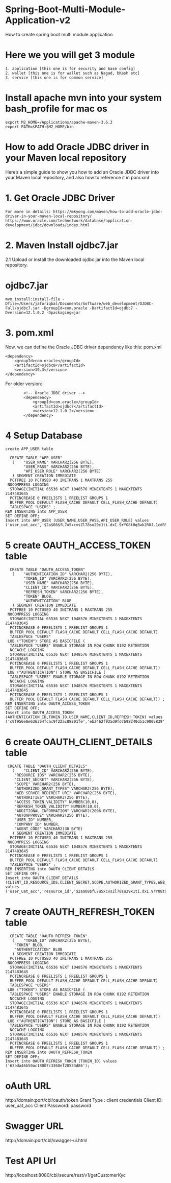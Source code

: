 # Spring-Boot-Multi-Module-Application-v2
How to create spring boot multi module application

# Here we you will get 3 module
```
1. application [this one is for security and base config]
2. wallet [this one is for wallet such as Nagad, bKash etc]
3. service [this one is for common service]
```
# Install apache mvn into your system bash_profile for mac os
```
export M2_HOME=/Applications/apache-maven-3.6.3
export PATH=$PATH:$M2_HOME/bin
```

# How to add Oracle JDBC driver in your Maven local repository
Here’s a simple guide to show you how to add an Oracle JDBC driver into your 
Maven local repository, and also how to reference it in pom.xml

# 1. Get Oracle JDBC Driver
```
For more in details: https://mkyong.com/maven/how-to-add-oracle-jdbc-driver-in-your-maven-local-repository/
https://www.oracle.com/technetwork/database/application-development/jdbc/downloads/index.html
```

# 2. Maven Install ojdbc7.jar
2.1 Upload or install the downloaded ojdbc.jar into the Maven local repository.
# ojdbc7.jar
```
mvn install:install-file -Dfile=/Users/jaforiqbal/Documents/Software/web_development/OJDBC-Full/ojdbc7.jar -DgroupId=com.oracle -DartifactId=ojdbc7 -Dversion=12.1.0.2 -Dpackaging=jar
```

# 3. pom.xml
Now, we can define the Oracle JDBC driver dependency like this: pom.xml
```
<dependency>
	<groupId>com.oracle</groupId>
	<artifactId>ojdbc8</artifactId>
	<version>19.3</version>
</dependency>
```
For older version:

```
        <!-- Oracle JDBC driver -->
        <dependency>
            <groupId>com.oracle</groupId>
            <artifactId>ojdbc7</artifactId>
            <version>12.1.0.2</version>
        </dependency>
```

# 4 Setup Database 
	create APP_USER table
```
  CREATE TABLE "APP_USER" 
   (	"USER_NAME" VARCHAR2(256 BYTE), 
		"USER_PASS" VARCHAR2(256 BYTE), 
		"API_USER_ROLE" VARCHAR2(256 BYTE)
   ) SEGMENT CREATION IMMEDIATE 
  PCTFREE 10 PCTUSED 40 INITRANS 1 MAXTRANS 255 
 NOCOMPRESS LOGGING
  STORAGE(INITIAL 65536 NEXT 1048576 MINEXTENTS 1 MAXEXTENTS 2147483645
  PCTINCREASE 0 FREELISTS 1 FREELIST GROUPS 1
  BUFFER_POOL DEFAULT FLASH_CACHE DEFAULT CELL_FLASH_CACHE DEFAULT)
  TABLESPACE "USERS" ;
REM INSERTING into APP_USER
SET DEFINE OFF;
Insert into APP_USER (USER_NAME,USER_PASS,API_USER_ROLE) values ('user_uat_acc','$2a$08$fL7u5xcvsZl78su29x1ti.dxI.9rYO8t0q5wk2ROJ.1cdR53bmaVG','ROLE_ADMIN');

```

# 5 create OAUTH_ACCESS_TOKEN table 
```
  CREATE TABLE "OAUTH_ACCESS_TOKEN" 
   (	"AUTHENTICATION_ID" VARCHAR2(256 BYTE), 
		"TOKEN_ID" VARCHAR2(256 BYTE), 
		"USER_NAME" VARCHAR2(256 BYTE), 
		"CLIENT_ID" VARCHAR2(256 BYTE), 
		"REFRESH_TOKEN" VARCHAR2(256 BYTE), 
		"TOKEN" BLOB, 
		"AUTHENTICATION" BLOB
   ) SEGMENT CREATION IMMEDIATE 
  PCTFREE 10 PCTUSED 40 INITRANS 1 MAXTRANS 255 
 NOCOMPRESS LOGGING
  STORAGE(INITIAL 65536 NEXT 1048576 MINEXTENTS 1 MAXEXTENTS 2147483645
  PCTINCREASE 0 FREELISTS 1 FREELIST GROUPS 1
  BUFFER_POOL DEFAULT FLASH_CACHE DEFAULT CELL_FLASH_CACHE DEFAULT)
  TABLESPACE "USERS" 
 LOB ("TOKEN") STORE AS BASICFILE (
  TABLESPACE "USERS" ENABLE STORAGE IN ROW CHUNK 8192 RETENTION 
  NOCACHE LOGGING 
  STORAGE(INITIAL 65536 NEXT 1048576 MINEXTENTS 1 MAXEXTENTS 2147483645
  PCTINCREASE 0 FREELISTS 1 FREELIST GROUPS 1
  BUFFER_POOL DEFAULT FLASH_CACHE DEFAULT CELL_FLASH_CACHE DEFAULT)) 
 LOB ("AUTHENTICATION") STORE AS BASICFILE (
  TABLESPACE "USERS" ENABLE STORAGE IN ROW CHUNK 8192 RETENTION 
  NOCACHE LOGGING 
  STORAGE(INITIAL 65536 NEXT 1048576 MINEXTENTS 1 MAXEXTENTS 2147483645
  PCTINCREASE 0 FREELISTS 1 FREELIST GROUPS 1
  BUFFER_POOL DEFAULT FLASH_CACHE DEFAULT CELL_FLASH_CACHE DEFAULT)) ;
REM INSERTING into OAUTH_ACCESS_TOKEN
SET DEFINE OFF;
Insert into OAUTH_ACCESS_TOKEN (AUTHENTICATION_ID,TOKEN_ID,USER_NAME,CLIENT_ID,REFRESH_TOKEN) values ('c9f956e8e636354fcac9f22ac88201fe','eb2462f925d9fd7b98240d51c9005839',null,'user_uat_acc','63bda46b50ac18007c3368ef20533d86');

```

# 6 create OAUTH_CLIENT_DETAILS table 
```
 CREATE TABLE "OAUTH_CLIENT_DETAILS" 
   (	"CLIENT_ID" VARCHAR2(256 BYTE), 
	"RESOURCE_IDS" VARCHAR2(256 BYTE), 
	"CLIENT_SECRET" VARCHAR2(256 BYTE), 
	"SCOPE" VARCHAR2(256 BYTE), 
	"AUTHORIZED_GRANT_TYPES" VARCHAR2(256 BYTE), 
	"WEB_SERVER_REDIRECT_URI" VARCHAR2(256 BYTE), 
	"AUTHORITIES" VARCHAR2(256 BYTE), 
	"ACCESS_TOKEN_VALIDITY" NUMBER(10,0), 
	"REFRESH_TOKEN_VALIDITY" NUMBER(10,0), 
	"ADDITIONAL_INFORMATION" VARCHAR2(2096 BYTE), 
	"AUTOAPPROVE" VARCHAR2(256 BYTE), 
	"USER_ID" NUMBER, 
	"COMPANY_ID" NUMBER, 
	"AGENT_CODE" VARCHAR2(30 BYTE)
   ) SEGMENT CREATION IMMEDIATE 
  PCTFREE 10 PCTUSED 40 INITRANS 1 MAXTRANS 255 
 NOCOMPRESS LOGGING
  STORAGE(INITIAL 65536 NEXT 1048576 MINEXTENTS 1 MAXEXTENTS 2147483645
  PCTINCREASE 0 FREELISTS 1 FREELIST GROUPS 1
  BUFFER_POOL DEFAULT FLASH_CACHE DEFAULT CELL_FLASH_CACHE DEFAULT)
  TABLESPACE "USERS" ;
REM INSERTING into OAUTH_CLIENT_DETAILS
SET DEFINE OFF;
Insert into OAUTH_CLIENT_DETAILS (CLIENT_ID,RESOURCE_IDS,CLIENT_SECRET,SCOPE,AUTHORIZED_GRANT_TYPES,WEB_SERVER_REDIRECT_URI,AUTHORITIES,ACCESS_TOKEN_VALIDITY,REFRESH_TOKEN_VALIDITY,ADDITIONAL_INFORMATION,AUTOAPPROVE,USER_ID,COMPANY_ID,AGENT_CODE) values ('user_uat_acc','resource_id','$2a$08$fL7u5xcvsZl78su29x1ti.dxI.9rYO8t0q5wk2ROJ.1cdR53bmaVG','read,write,trust','client_credentials,authorization_code,refresh_token','resource_id','CLIENT',555513600,13600,null,null,4061,1,'555');

```

# 7 create OAUTH_REFRESH_TOKEN table 
```
  CREATE TABLE "OAUTH_REFRESH_TOKEN" 
   (	"TOKEN_ID" VARCHAR2(256 BYTE), 
	"TOKEN" BLOB, 
	"AUTHENTICATION" BLOB
   ) SEGMENT CREATION IMMEDIATE 
  PCTFREE 10 PCTUSED 40 INITRANS 1 MAXTRANS 255 
 NOCOMPRESS LOGGING
  STORAGE(INITIAL 65536 NEXT 1048576 MINEXTENTS 1 MAXEXTENTS 2147483645
  PCTINCREASE 0 FREELISTS 1 FREELIST GROUPS 1
  BUFFER_POOL DEFAULT FLASH_CACHE DEFAULT CELL_FLASH_CACHE DEFAULT)
  TABLESPACE "USERS" 
 LOB ("TOKEN") STORE AS BASICFILE (
  TABLESPACE "USERS" ENABLE STORAGE IN ROW CHUNK 8192 RETENTION 
  NOCACHE LOGGING 
  STORAGE(INITIAL 65536 NEXT 1048576 MINEXTENTS 1 MAXEXTENTS 2147483645
  PCTINCREASE 0 FREELISTS 1 FREELIST GROUPS 1
  BUFFER_POOL DEFAULT FLASH_CACHE DEFAULT CELL_FLASH_CACHE DEFAULT)) 
 LOB ("AUTHENTICATION") STORE AS BASICFILE (
  TABLESPACE "USERS" ENABLE STORAGE IN ROW CHUNK 8192 RETENTION 
  NOCACHE LOGGING 
  STORAGE(INITIAL 65536 NEXT 1048576 MINEXTENTS 1 MAXEXTENTS 2147483645
  PCTINCREASE 0 FREELISTS 1 FREELIST GROUPS 1
  BUFFER_POOL DEFAULT FLASH_CACHE DEFAULT CELL_FLASH_CACHE DEFAULT)) ;
REM INSERTING into OAUTH_REFRESH_TOKEN
SET DEFINE OFF;
Insert into OAUTH_REFRESH_TOKEN (TOKEN_ID) values ('63bda46b50ac18007c3368ef20533d86');

```

# oAuth URL
http://domain:port/cbl/oauth/token
Grant Type : client credentials
Client ID: user_uat_acc
Client Password: password

# Swagger URL
http://domain:port/cbl/swagger-ui.html

# Test API Url
http://localhost:8080/cbl/secure/rest/v1/getCustomerKyc





